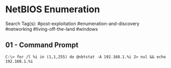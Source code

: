 # NetBIOS Enumeration

Search Tag(s): #post-exploitation #enumeration-and-discovery #networking #living-off-the-land #windows

## 01 - Command Prompt

```
C:\> for /l %i in (1,1,255) do @nbtstat -A 192.168.1.%i 2> nul && echo 192.168.1.%i
```